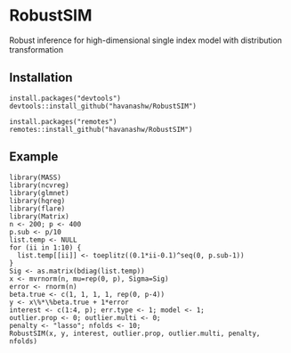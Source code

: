 # RobustSIM
Robust inference for high-dimensional single index model with distribution transformation


## Installation
```{R}
install.packages("devtools")
devtools::install_github("havanashw/RobustSIM")
```
```{R}
install.packages("remotes")
remotes::install_github("havanashw/RobustSIM")
```
## Example
```{R}
library(MASS)
library(ncvreg)
library(glmnet)
library(hqreg)
library(flare)
library(Matrix)
n <- 200; p <- 400
p.sub <- p/10
list.temp <- NULL
for (ii in 1:10) {
  list.temp[[ii]] <- toeplitz((0.1*ii-0.1)^seq(0, p.sub-1))
}
Sig <- as.matrix(bdiag(list.temp))
x <- mvrnorm(n, mu=rep(0, p), Sigma=Sig)
error <- rnorm(n)
beta.true <- c(1, 1, 1, 1, rep(0, p-4))
y <- x\%*\%beta.true + 1*error
interest <- c(1:4, p); err.type <- 1; model <- 1;
outlier.prop <- 0; outlier.multi <- 0;
penalty <- "lasso"; nfolds <- 10;
RobustSIM(x, y, interest, outlier.prop, outlier.multi, penalty, nfolds)
```

